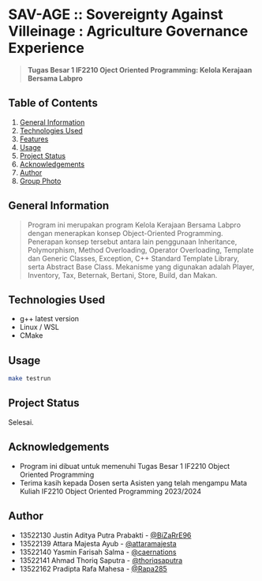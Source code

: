 # SAV-AGE :: Sovereignty Against Villeinage : Agriculture Governance Experience
> **Tugas Besar 1 IF2210 Oject Oriented Programming: Kelola Kerajaan Bersama Labpro**

## Table of Contents
1. [General Information](#general-information)
2. [Technologies Used](#technologies-used)
3. [Features](#features)
4. [Usage](#usage)
5. [Project Status](#project-status)
6. [Acknowledgements](#acknowledgements)
7. [Author](#author)
8. [Group Photo](#groups-photo)

## General Information
> Program ini merupakan program Kelola Kerajaan Bersama Labpro dengan menerapkan konsep Object-Oriented Programming. Penerapan konsep tersebut antara lain penggunaan Inheritance, Polymorphism, Method Overloading, Operator Overloading, Template dan Generic Classes, Exception, C++ Standard Template Library, serta Abstract Base Class. Mekanisme yang digunakan adalah Player, Inventory, Tax, Beternak, Bertani, Store, Build, dan Makan.

## Technologies Used
- g++ latest version
- Linux / WSL
- CMake

## Usage

```bash
make testrun
```

## Project Status
Selesai.

## Acknowledgements
- Program ini dibuat untuk memenuhi Tugas Besar 1 IF2210 Object Oriented Programming
- Terima kasih kepada Dosen serta Asisten yang telah mengampu Mata Kuliah IF2210 Object Oriented Programming 2023/2024

## Author
- 13522130 Justin Aditya Putra Prabakti - [@BiZaRrE96](https://github.com/BiZaRrE96)
- 13522139 Attara Majesta Ayub - [@attaramajesta](https://github.com/attaramajesta)
- 13522140 Yasmin Farisah Salma - [@caernations](https://github.com/caernations)
- 13522141 Ahmad Thoriq Saputra - [@thoriqsaputra](https://github.com/fnathas)
- 13522162 Pradipta Rafa Mahesa - [@Rapa285](https://github.com/Rapa285)